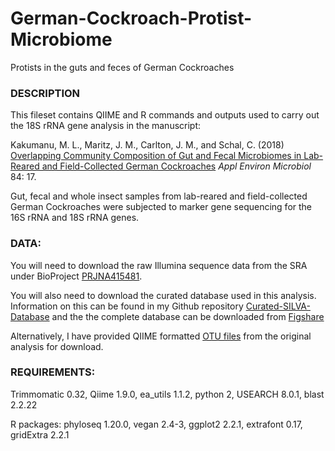 # German-Cockroach-Protist-Microbiome
Protists in the guts and feces of German Cockroaches

### DESCRIPTION

This fileset contains QIIME and R commands and outputs used to carry out the 18S rRNA gene analysis in the manuscript:

Kakumanu, M. L., Maritz, J. M., Carlton, J. M., and Schal, C. (2018) [Overlapping Community Composition of Gut and Fecal Microbiomes in Lab-Reared and Field-Collected German Cockroaches][Paper] *Appl Environ Microbiol* 84: 17.

Gut, fecal and whole insect samples from lab-reared and field-collected German Cockroaches were subjected to marker gene sequencing for the 16S rRNA and 18S rRNA genes.

### DATA:

You will need to download the raw Illumina sequence data from the SRA under BioProject [PRJNA415481][Bioproject].

You will also need to download the curated database used in this analysis.
Information on this can be found in my Github repository [Curated-SILVA-Database][github_database] and the the complete database can be downloaded from [Figshare][Database]

Alternatively, I have provided QIIME formatted [OTU files](/Data) from the original analysis for download.

### REQUIREMENTS:

Trimmomatic 0.32, Qiime 1.9.0, ea_utils 1.1.2, python 2, USEARCH 8.0.1, blast 2.2.22

R packages: phyloseq 1.20.0, vegan 2.4-3, ggplot2 2.2.1, extrafont 0.17, gridExtra 2.2.1

[Paper]: http://aem.asm.org/content/early/2018/06/25/AEM.01037-18
[Bioproject]: https://www.ncbi.nlm.nih.gov/bioproject/?term=PRJNA415481
[github_database]: https://github.com/jmmaritz/Curated-SILVA-Database
[Database]: https://doi.org/10.6084/m9.figshare.3114850.v1

